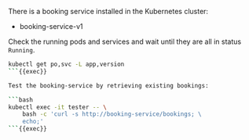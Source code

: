 There is a booking service installed in the Kubernetes cluster:
- booking-service-v1

Check the running pods and services and wait until they are all in status `Running`.

```bash
kubectl get po,svc -L app,version
```{{exec}}

Test the booking-service by retrieving existing bookings:

```bash
kubectl exec -it tester -- \
    bash -c 'curl -s http://booking-service/bookings; \
    echo;'
```{{exec}}